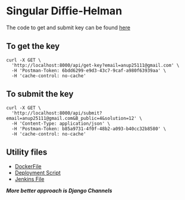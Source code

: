 # Singular Diffie-Helman

The code to get and submit key can be found [here](https://github.com/futartup/singular-dfh-django/blob/master/dfh/views.py)

## To get the key
```
curl -X GET \
  'http://localhost:8000/api/get-key?email=anup25111@gmail.com' \
  -H 'Postman-Token: 6bdd6299-e9d3-43c7-9caf-a980f63939aa' \
  -H 'cache-control: no-cache'
```

## To submit the key
```
curl -X GET \
  'http://localhost:8000/api/submit?email=anup25111@gmail.com&B_public=4&solution=12' \
  -H 'Content-Type: application/json' \
  -H 'Postman-Token: b85a9731-4f0f-48b2-a093-b40cc32b8580' \
  -H 'cache-control: no-cache'
 ```
 
## Utility files
- [DockerFile]( https://github.com/futartup/singular-dfh-django/blob/master/Dockerfile)
- [Deployment Script](https://github.com/futartup/singular-dfh-django/blob/master/deploy.sh)
- [Jenkins File](https://github.com/futartup/singular-dfh-django/blob/master/Jenkinsfile)

***More better approach is Django Channels***

